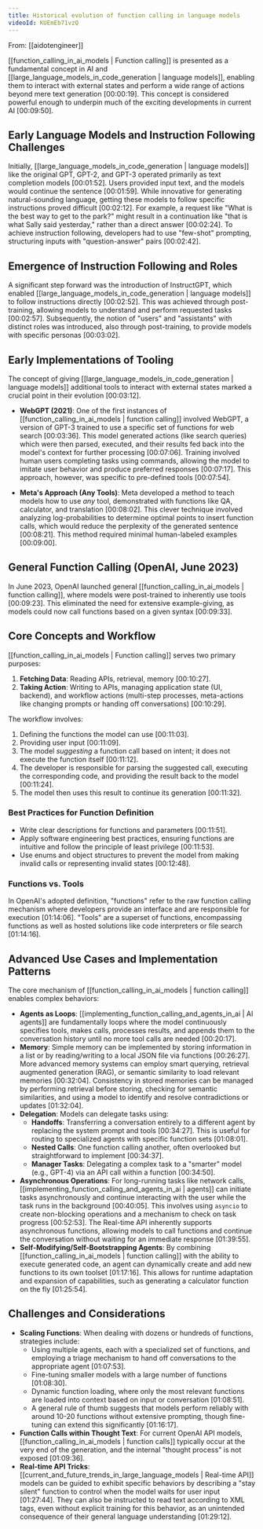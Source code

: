 ```yaml
---
title: Historical evolution of function calling in language models
videoId: KUEmEb71vzQ
---
```


From: [[aidotengineer]] <br/> 

[[function_calling_in_ai_models | Function calling]] is presented as a fundamental concept in AI and [[large_language_models_in_code_generation | language models]], enabling them to interact with external states and perform a wide range of actions beyond mere text generation <a class="yt-timestamp" data-t="00:00:19">[00:00:19]</a>. This concept is considered powerful enough to underpin much of the exciting developments in current AI <a class="yt-timestamp" data-t="00:09:50">[00:09:50]</a>.

## Early Language Models and Instruction Following Challenges

Initially, [[large_language_models_in_code_generation | language models]] like the original GPT, GPT-2, and GPT-3 operated primarily as text completion models <a class="yt-timestamp" data-t="00:01:52">[00:01:52]</a>. Users provided input text, and the models would continue the sentence <a class="yt-timestamp" data-t="00:01:59">[00:01:59]</a>. While innovative for generating natural-sounding language, getting these models to follow specific instructions proved difficult <a class="yt-timestamp" data-t="00:02:12">[00:02:12]</a>. For example, a request like "What is the best way to get to the park?" might result in a continuation like "that is what Sally said yesterday," rather than a direct answer <a class="yt-timestamp" data-t="00:02:24">[00:02:24]</a>. To achieve instruction following, developers had to use "few-shot" prompting, structuring inputs with "question-answer" pairs <a class="yt-timestamp" data-t="00:02:42">[00:02:42]</a>.

## Emergence of Instruction Following and Roles

A significant step forward was the introduction of InstructGPT, which enabled [[large_language_models_in_code_generation | language models]] to follow instructions directly <a class="yt-timestamp" data-t="00:02:52">[00:02:52]</a>. This was achieved through post-training, allowing models to understand and perform requested tasks <a class="yt-timestamp" data-t="00:02:57">[00:02:57]</a>. Subsequently, the notion of "users" and "assistants" with distinct roles was introduced, also through post-training, to provide models with specific personas <a class="yt-timestamp" data-t="00:03:02">[00:03:02]</a>.

## Early Implementations of Tooling

The concept of giving [[large_language_models_in_code_generation | language models]] additional tools to interact with external states marked a crucial point in their evolution <a class="yt-timestamp" data-t="00:03:12">[00:03:12]</a>.

*   **WebGPT (2021)**: One of the first instances of [[function_calling_in_ai_models | function calling]] involved WebGPT, a version of GPT-3 trained to use a specific set of functions for web search <a class="yt-timestamp" data-t="00:03:36">[00:03:36]</a>. This model generated actions (like search queries) which were then parsed, executed, and their results fed back into the model's context for further processing <a class="yt-timestamp" data-t="00:07:06">[00:07:06]</a>. Training involved human users completing tasks using commands, allowing the model to imitate user behavior and produce preferred responses <a class="yt-timestamp" data-t="00:07:17">[00:07:17]</a>. This approach, however, was specific to pre-defined tools <a class="yt-timestamp" data-t="00:07:54">[00:07:54]</a>.

*   **Meta's Approach (Any Tools)**: Meta developed a method to teach models how to use *any* tool, demonstrated with functions like QA, calculator, and translation <a class="yt-timestamp" data-t="00:08:02">[00:08:02]</a>. This clever technique involved analyzing log-probabilities to determine optimal points to insert function calls, which would reduce the perplexity of the generated sentence <a class="yt-timestamp" data-t="00:08:21">[00:08:21]</a>. This method required minimal human-labeled examples <a class="yt-timestamp" data-t="00:09:00">[00:09:00]</a>.

## General Function Calling (OpenAI, June 2023)

In June 2023, OpenAI launched general [[function_calling_in_ai_models | function calling]], where models were post-trained to inherently use tools <a class="yt-timestamp" data-t="00:09:23">[00:09:23]</a>. This eliminated the need for extensive example-giving, as models could now call functions based on a given syntax <a class="yt-timestamp" data-t="00:09:33">[00:09:33]</a>.

## Core Concepts and Workflow

[[function_calling_in_ai_models | Function calling]] serves two primary purposes:
1.  **Fetching Data**: Reading APIs, retrieval, memory <a class="yt-timestamp" data-t="00:10:27">[00:10:27]</a>.
2.  **Taking Action**: Writing to APIs, managing application state (UI, backend), and workflow actions (multi-step processes, meta-actions like changing prompts or handing off conversations) <a class="yt-timestamp" data-t="00:10:29">[00:10:29]</a>.

The workflow involves:
1.  Defining the functions the model can use <a class="yt-timestamp" data-t="00:11:03">[00:11:03]</a>.
2.  Providing user input <a class="yt-timestamp" data-t="00:11:09">[00:11:09]</a>.
3.  The model *suggesting* a function call based on intent; it does not execute the function itself <a class="yt-timestamp" data-t="00:11:12">[00:11:12]</a>.
4.  The developer is responsible for parsing the suggested call, executing the corresponding code, and providing the result back to the model <a class="yt-timestamp" data-t="00:11:24">[00:11:24]</a>.
5.  The model then uses this result to continue its generation <a class="yt-timestamp" data-t="00:11:32">[00:11:32]</a>.

### Best Practices for Function Definition
*   Write clear descriptions for functions and parameters <a class="yt-timestamp" data-t="00:11:51">[00:11:51]</a>.
*   Apply software engineering best practices, ensuring functions are intuitive and follow the principle of least privilege <a class="yt-timestamp" data-t="00:11:53">[00:11:53]</a>.
*   Use enums and object structures to prevent the model from making invalid calls or representing invalid states <a class="yt-timestamp" data-t="00:12:48">[00:12:48]</a>.

### Functions vs. Tools
In OpenAI's adopted definition, "functions" refer to the raw function calling mechanism where developers provide an interface and are responsible for execution <a class="yt-timestamp" data-t="01:14:06">[01:14:06]</a>. "Tools" are a superset of functions, encompassing functions as well as hosted solutions like code interpreters or file search <a class="yt-timestamp" data-t="01:14:16">[01:14:16]</a>.

## Advanced Use Cases and Implementation Patterns

The core mechanism of [[function_calling_in_ai_models | function calling]] enables complex behaviors:

*   **Agents as Loops**: [[implementing_function_calling_and_agents_in_ai | AI agents]] are fundamentally loops where the model continuously specifies tools, makes calls, processes results, and appends them to the conversation history until no more tool calls are needed <a class="yt-timestamp" data-t="00:20:17">[00:20:17]</a>.
*   **Memory**: Simple memory can be implemented by storing information in a list or by reading/writing to a local JSON file via functions <a class="yt-timestamp" data-t="00:26:27">[00:26:27]</a>. More advanced memory systems can employ smart querying, retrieval augmented generation (RAG), or semantic similarity to load relevant memories <a class="yt-timestamp" data-t="00:32:04">[00:32:04]</a>. Consistency in stored memories can be managed by performing retrieval before storing, checking for semantic similarities, and using a model to identify and resolve contradictions or updates <a class="yt-timestamp" data-t="01:32:04">[01:32:04]</a>.
*   **Delegation**: Models can delegate tasks using:
    *   **Handoffs**: Transferring a conversation entirely to a different agent by replacing the system prompt and tools <a class="yt-timestamp" data-t="00:34:27">[00:34:27]</a>. This is useful for routing to specialized agents with specific function sets <a class="yt-timestamp" data-t="01:08:01">[01:08:01]</a>.
    *   **Nested Calls**: One function calling another, often overlooked but straightforward to implement <a class="yt-timestamp" data-t="00:34:37">[00:34:37]</a>.
    *   **Manager Tasks**: Delegating a complex task to a "smarter" model (e.g., GPT-4) via an API call within a function <a class="yt-timestamp" data-t="00:34:50">[00:34:50]</a>.
*   **Asynchronous Operations**: For long-running tasks like network calls, [[implementing_function_calling_and_agents_in_ai | agents]] can initiate tasks asynchronously and continue interacting with the user while the task runs in the background <a class="yt-timestamp" data-t="00:40:05">[00:40:05]</a>. This involves using `asyncio` to create non-blocking operations and a mechanism to check on task progress <a class="yt-timestamp" data-t="00:52:53">[00:52:53]</a>. The Real-time API inherently supports asynchronous functions, allowing models to call functions and continue the conversation without waiting for an immediate response <a class="yt-timestamp" data-t="01:39:55">[01:39:55]</a>.
*   **Self-Modifying/Self-Bootstrapping Agents**: By combining [[function_calling_in_ai_models | function calling]] with the ability to execute generated code, an agent can dynamically create and add new functions to its own toolset <a class="yt-timestamp" data-t="01:17:16">[01:17:16]</a>. This allows for runtime adaptation and expansion of capabilities, such as generating a calculator function on the fly <a class="yt-timestamp" data-t="01:25:54">[01:25:54]</a>.

## Challenges and Considerations

*   **Scaling Functions**: When dealing with dozens or hundreds of functions, strategies include:
    *   Using multiple agents, each with a specialized set of functions, and employing a triage mechanism to hand off conversations to the appropriate agent <a class="yt-timestamp" data-t="01:07:53">[01:07:53]</a>.
    *   Fine-tuning smaller models with a large number of functions <a class="yt-timestamp" data-t="01:08:30">[01:08:30]</a>.
    *   Dynamic function loading, where only the most relevant functions are loaded into context based on input or conversation <a class="yt-timestamp" data-t="01:08:51">[01:08:51]</a>.
    *   A general rule of thumb suggests that models perform reliably with around 10-20 functions without extensive prompting, though fine-tuning can extend this significantly <a class="yt-timestamp" data-t="01:16:17">[01:16:17]</a>.
*   **Function Calls within Thought Text**: For current OpenAI API models, [[function_calling_in_ai_models | function calls]] typically occur at the very end of the generation, and the internal "thought process" is not exposed <a class="yt-timestamp" data-t="01:09:36">[01:09:36]</a>.
*   **Real-time API Tricks**: [[current_and_future_trends_in_large_language_models | Real-time API]] models can be guided to exhibit specific behaviors by describing a "stay silent" function to control when the model waits for user input <a class="yt-timestamp" data-t="01:27:44">[01:27:44]</a>. They can also be instructed to read text according to XML tags, even without explicit training for this behavior, as an unintended consequence of their general language understanding <a class="yt-timestamp" data-t="01:29:12">[01:29:12]</a>.